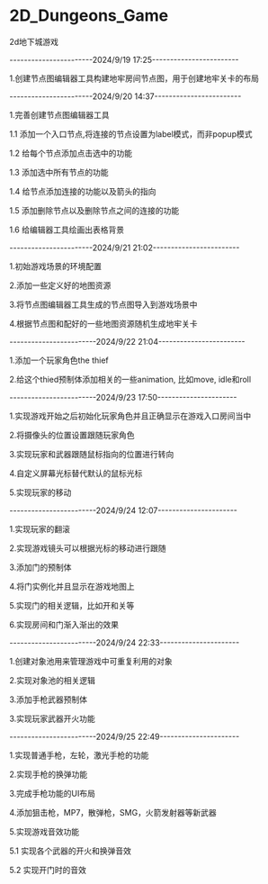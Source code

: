 # 2D_Dungeons_Game
2d地下城游戏

-----------------------2024/9/19 17:25------------------------

1.创建节点图编辑器工具构建地牢房间节点图，用于创建地牢关卡的布局

-----------------------2024/9/20 14:37------------------------

1.完善创建节点图编辑器工具

1.1 添加一个入口节点,将连接的节点设置为label模式，而非popup模式

1.2 给每个节点添加点击选中的功能

1.3 添加选中所有节点的功能

1.4 给节点添加连接的功能以及箭头的指向

1.5 添加删除节点以及删除节点之间的连接的功能

1.6 给编辑器工具绘画出表格背景

-----------------------2024/9/21 21:02------------------------

1.初始游戏场景的环境配置

2.添加一些定义好的地图资源

3.将节点图编辑器工具生成的节点图导入到游戏场景中

4.根据节点图和配好的一些地图资源随机生成地牢关卡

------------------------2024/9/22 21:04------------------------

1.添加一个玩家角色the thief

2.给这个thied预制体添加相关的一些animation, 比如move, idle和roll

------------------------2024/9/23 17:50----------------------

1.实现游戏开始之后初始化玩家角色并且正确显示在游戏入口房间当中

2.将摄像头的位置设置跟随玩家角色

3.实现玩家和武器跟随鼠标指向的位置进行转向

4.自定义屏幕光标替代默认的鼠标光标

5.实现玩家的移动

------------------------2024/9/24 12:07----------------------

1.实现玩家的翻滚

2.实现游戏镜头可以根据光标的移动进行跟随

3.添加门的预制体

4.将门实例化并且显示在游戏地图上

5.实现门的相关逻辑，比如开和关等

6.实现房间和门渐入渐出的效果

------------------------2024/9/24 22:33----------------------

1.创建对象池用来管理游戏中可重复利用的对象

2.实现对象池的相关逻辑

3.添加手枪武器预制体

3.实现玩家武器开火功能

------------------------2024/9/25 22:49----------------------

1.实现普通手枪，左轮，激光手枪的功能

2.实现手枪的换弹功能

3.完成手枪功能的UI布局

4.添加狙击枪，MP7，散弹枪，SMG，火箭发射器等新武器

5.实现游戏音效功能

5.1 实现各个武器的开火和换弹音效

5.2 实现开门时的音效